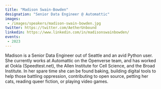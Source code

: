 ```yaml
---
title: "Madison Swain-Bowden"
designation: "Senior Data Engineer @ Automattic"
images:
 - /images/speakers/madison-swain-bowden.jpg
twitter: https://twitter.com/AetherUnbound
linkedin: https://www.linkedin.com/in/madisonswainbowden/
events:
 - 2023
---
```


Madison is a Senior Data Engineer out of Seattle and an avid Python user. She currently works at Automattic on the Openverse team, and has worked at Ookla (Speedtest.net), the Allen Institute for Cell Science, and the Broad Institute. In her spare time she can be found baking, building digital tools to help those battling oppression, contributing to open source, petting her cats, reading queer fiction, or playing video games.